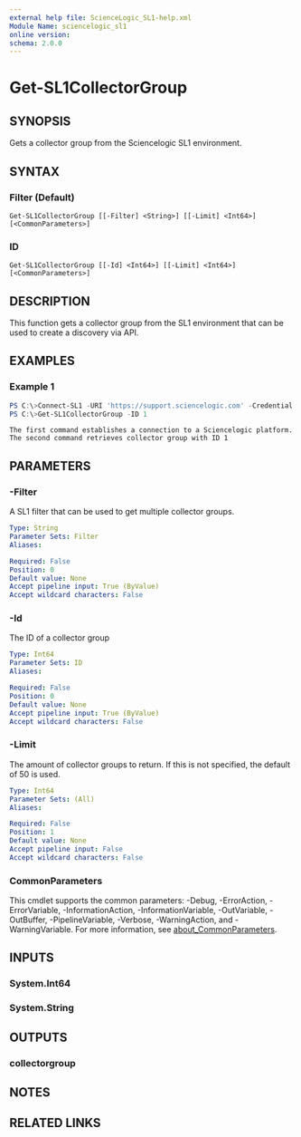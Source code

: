 ```yaml
---
external help file: ScienceLogic_SL1-help.xml
Module Name: sciencelogic_sl1
online version:
schema: 2.0.0
---
```


# Get-SL1CollectorGroup

## SYNOPSIS

Gets a collector group from the Sciencelogic SL1 environment.

## SYNTAX

### Filter (Default)
```
Get-SL1CollectorGroup [[-Filter] <String>] [[-Limit] <Int64>] [<CommonParameters>]
```

### ID
```
Get-SL1CollectorGroup [[-Id] <Int64>] [[-Limit] <Int64>] [<CommonParameters>]
```

## DESCRIPTION

This function gets a collector group from the SL1 environment that can be used to create a discovery via API.

## EXAMPLES

### Example 1

```powershell
PS C:\>Connect-SL1 -URI 'https://support.sciencelogic.com' -Credential ( Get-Credential )
PS C:\>Get-SL1CollectorGroup -ID 1
```

```text
The first command establishes a connection to a Sciencelogic platform.
The second command retrieves collector group with ID 1
```

## PARAMETERS

### -Filter

A SL1 filter that can be used to get multiple collector groups.

```yaml
Type: String
Parameter Sets: Filter
Aliases:

Required: False
Position: 0
Default value: None
Accept pipeline input: True (ByValue)
Accept wildcard characters: False
```

### -Id

The ID of a collector group

```yaml
Type: Int64
Parameter Sets: ID
Aliases:

Required: False
Position: 0
Default value: None
Accept pipeline input: True (ByValue)
Accept wildcard characters: False
```

### -Limit

The amount of collector groups to return.
If this is not specified, the default of 50 is used.

```yaml
Type: Int64
Parameter Sets: (All)
Aliases:

Required: False
Position: 1
Default value: None
Accept pipeline input: False
Accept wildcard characters: False
```

### CommonParameters
This cmdlet supports the common parameters: -Debug, -ErrorAction, -ErrorVariable, -InformationAction, -InformationVariable, -OutVariable, -OutBuffer, -PipelineVariable, -Verbose, -WarningAction, and -WarningVariable. For more information, see [about_CommonParameters](http://go.microsoft.com/fwlink/?LinkID=113216).

## INPUTS

### System.Int64
### System.String
## OUTPUTS

### collectorgroup
## NOTES

## RELATED LINKS
